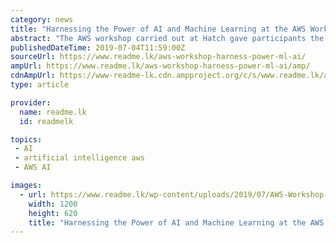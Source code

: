 ```yaml
---
category: news
title: "Harnessing the Power of AI and Machine Learning at the AWS Workshop"
abstract: "The AWS workshop carried out at Hatch gave participants the chance to learn about AWS fundamentals, Artificial Intelligence & Machine Learning services, IOT and a host of other topics. The participants were all geared up to take part in the AWS Workshop ..."
publishedDateTime: 2019-07-04T11:59:00Z
sourceUrl: https://www.readme.lk/aws-workshop-harness-power-ml-ai/
ampUrl: https://www.readme.lk/aws-workshop-harness-power-ml-ai/amp/
cdnAmpUrl: https://www-readme-lk.cdn.ampproject.org/c/s/www.readme.lk/aws-workshop-harness-power-ml-ai/amp/
type: article

provider:
  name: readme.lk
  id: readmelk

topics:
 - AI
 - artificial intelligence aws
 - AWS AI

images:
  - url: https://www.readme.lk/wp-content/uploads/2019/07/AWS-Workshop-FI.jpg
    width: 1200
    height: 620
    title: "Harnessing the Power of AI and Machine Learning at the AWS Workshop"
---
```

